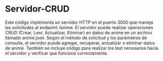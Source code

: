 # Servidor-CRUD
Este código implementa un servidor HTTP en el puerto 3000 que maneja las solicitudes al endpoint /anime. El servidor puede realizar operaciones CRUD (Crear, Leer, Actualizar, Eliminar) en datos de anime en un archivo llamado anime.json. Según el método de solicitud y los parámetros de consulta, el servidor puede agregar, recuperar, actualizar o eliminar datos de anime. También se incluye código para realizar los test necesarios hacia el servidor y verificar que funciona correctamente.
